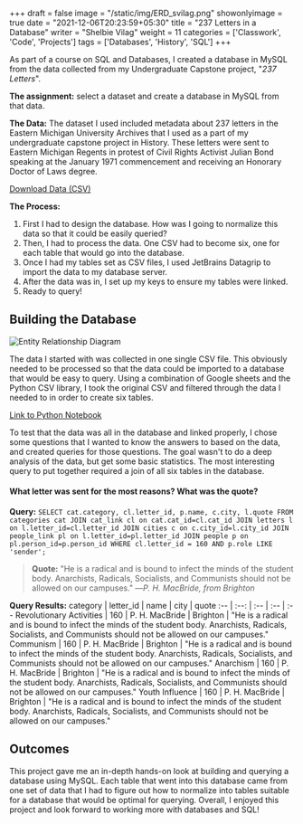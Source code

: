 +++
draft = false
image = "/static/img/ERD_svilag.png"
showonlyimage = true
date = "2021-12-06T20:23:59+05:30"
title = "237 Letters in a Database"
writer = "Shelbie Vilag"
weight = 11
categories = ['Classwork', 'Code', 'Projects']
tags = ['Databases', 'History', 'SQL']
+++

As part of a course on SQL and Databases, I created a database in MySQL from the data collected from my Undergraduate Capstone project, "_237 Letters_".
<!--more-->

**The assignment:** select a dataset and create a database in MySQL from that data.

**The Data:** The dataset I used included metadata about 237 letters in the Eastern Michigan University Archives that I used as a part of my undergraduate capstone project in History. These letters were sent to Eastern Michigan Regents in protest of Civil Rights Activist Julian Bond speaking at the January 1971 commencement and receiving an Honorary Doctor of Laws degree.

[Download Data (CSV)](/static/564_project_data_svilag.csv)

**The Process:**

1. First I had to design the database. How was I going to normalize this data so that it could be easily queried?
2. Then, I had to process the data. One CSV had to become six, one for each table that would go into the database.
3. Once I had my tables set as CSV files, I used JetBrains Datagrip to import the data to my database server.
4. After the data was in, I set up my keys to ensure my tables were linked.
5. Ready to query!

## Building the Database

![Entity Relationship Diagram](/static/img/ERD_svilag.png)

The data I started with was collected in one single CSV file. This obviously needed to be processed so that the data could be imported to a database that would be easy to query. Using a combination of Google sheets and the Python CSV library, I took the original CSV and filtered through the data I needed to in order to create six tables.

[Link to Python Notebook](https://deepnote.com/@svilag/564-final-project-data-Ey9oy3grRCiMjgwOmTwzNQ)

To test that the data was all in the database and linked properly, I chose some questions that I wanted to know the answers to based on the data, and created queries for those questions. The goal wasn't to do a deep analysis of the data, but get some basic statistics. The most interesting query to put together required a join of all six tables in the database.

#### What letter was sent for the most reasons? What was the quote?

**Query:** `SELECT cat.category, cl.letter_id, p.name, c.city, l.quote FROM categories cat JOIN cat_link cl on cat.cat_id=cl.cat_id JOIN letters l on l.letter_id=cl.letter_id JOIN cities c on c.city_id=l.city_id JOIN people_link pl on l.letter_id=pl.letter_id JOIN people p on pl.person_id=p.person_id WHERE cl.letter_id = 160 AND p.role LIKE 'sender';`

> **Quote:** "He is a radical and is bound to infect the minds of the student body. Anarchists, Radicals, Socialists, and Communists should not be allowed on our campuses." &mdash;_P. H. MacBride, from Brighton_

**Query Results:**
category | letter_id | name | city | quote
:-- | :--: | :-- | :-- | :--
Revolutionary Activities | 160 | P. H. MacBride | Brighton | "He is a radical and is bound to infect the minds of the student body. Anarchists, Radicals, Socialists, and Communists should not be allowed on our campuses."
Communism | 160 | P. H. MacBride | Brighton | "He is a radical and is bound to infect the minds of the student body. Anarchists, Radicals, Socialists, and Communists should not be allowed on our campuses."
Anarchism | 160 | P. H. MacBride | Brighton | "He is a radical and is bound to infect the minds of the student body. Anarchists, Radicals, Socialists, and Communists should not be allowed on our campuses."
Youth Influence | 160 | P. H. MacBride | Brighton | "He is a radical and is bound to infect the minds of the student body. Anarchists, Radicals, Socialists, and Communists should not be allowed on our campuses."

## Outcomes

This project gave me an in-depth hands-on look at building and querying a database using MySQL. Each table that went into this database came from one set of data that I had to figure out how to normalize into tables suitable for a database that would be optimal for querying. Overall, I enjoyed this project and look forward to working more with databases and SQL!
